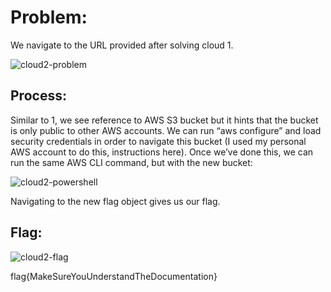 # Problem: 
We navigate to the URL provided after solving cloud 1.

![cloud2-problem](https://github.com/ryokubaka/CTF-Write-Ups/blob/master/NeverLAN-CTF-2019/Cloud/Images/cloud2-problem.jpg?raw=true)

## Process:

Similar to 1, we see reference to AWS S3 bucket but it hints that the bucket is only public to other AWS accounts.  We can run “aws configure” and load security credentials in order to navigate this bucket (I used my personal AWS account to do this, instructions here).  Once we’ve done this, we can run the same AWS CLI command, but with the new bucket: 

![cloud2-powershell](https://github.com/ryokubaka/CTF-Write-Ups/blob/master/NeverLAN-CTF-2019/Cloud/Images/cloud2-ps.jpg?raw=true)

Navigating to the new flag object gives us our flag.

## Flag:

![cloud2-flag](https://github.com/ryokubaka/CTF-Write-Ups/blob/master/NeverLAN-CTF-2019/Cloud/Images/cloud2-flag.jpg?raw=true)

flag{MakeSureYouUnderstandTheDocumentation}
